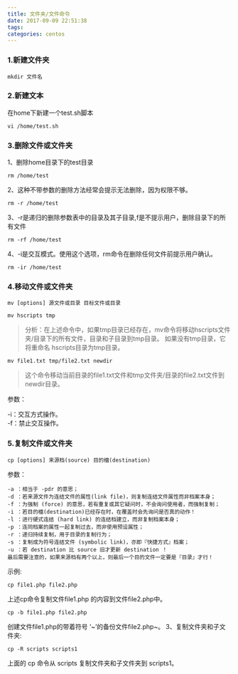 ```yaml
---
title: 文件夹/文件命令
date: 2017-09-09 22:51:38
tags:
categories: centos
---
```


### 1.新建文件夹
```
mkdir 文件名
```
### 2.新建文本

在home下新建一个test.sh脚本
```
vi /home/test.sh
```

### 3.删除文件或文件夹
1、删除home目录下的test目录
```
rm /home/test
```
2、这种不带参数的删除方法经常会提示无法删除，因为权限不够。

```
rm -r /home/test
```

3、-r是递归的删除参数表中的目录及其子目录,f是不提示用户，删除目录下的所有文件

```
rm -rf /home/test
```

4、-i是交互模式。使用这个选项，rm命令在删除任何文件前提示用户确认。

```
rm -ir /home/test
```

### 4.移动文件或文件夹

```
mv [options] 源文件或目录 目标文件或目录
```

```
mv hscripts tmp
```
> 分析：在上述命令中，如果tmp目录已经存在，mv命令将移动hscripts文件夹/目录下的所有文件，目录和子目录到tmp目录。 如果没有tmp目录，它将重命名 hscripts目录为tmp目录。

```
mv file1.txt tmp/file2.txt newdir
```
> 这个命令移动当前目录的file1.txt文件和tmp文件夹/目录的file2.txt文件到newdir目录。

参数：  

-i：交互方式操作。  
-f：禁止交互操作。

### 5.复制文件或文件夹
```
cp [options] 来源档(source) 目的檔(destination)
```

参数：
```
-a ：相当于 -pdr 的意思；
-d ：若来源文件为连结文件的属性(link file)，则复制连结文件属性而非档案本身；
-f ：为强制 (force) 的意思，若有重复或其它疑问时，不会询问使用者，而强制复制；
-i ：若目的檔(destination)已经存在时，在覆盖时会先询问是否真的动作！
-l ：进行硬式连结 (hard link) 的连结档建立，而非复制档案本身；
-p ：连同档案的属性一起复制过去，而非使用预设属性；
-r ：递归持续复制，用于目录的复制行为；
-s ：复制成为符号连结文件 (symbolic link)，亦即『快捷方式』档案；
-u ：若 destination 比 source 旧才更新 destination ！
最后需要注意的，如果来源档有两个以上，则最后一个目的文件一定要是『目录』才行！
```
示例:


```
cp file1.php file2.php
```
上述cp命令复制文件file1.php 的内容到文件file2.php中。

```
cp -b file1.php file2.php
```
创建文件file1.php的带着符号 ‘~’的备份文件file2.php~。
3、复制文件夹和子文件夹:

```
cp -R scripts scripts1
```
上面的 cp 命令从 scripts 复制文件夹和子文件夹到 scripts1。